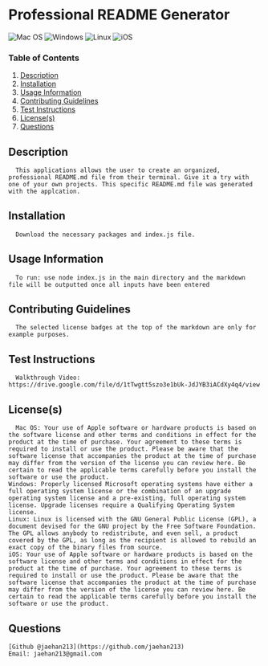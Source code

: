 # Professional README Generator
![Mac OS](https://img.shields.io/badge/mac%20os-000000?style=for-the-badge&logo=macos&logoColor=F0F0F0)
![Windows](https://img.shields.io/badge/Windows-0078D6?style=for-the-badge&logo=windows&logoColor=white)
![Linux](https://img.shields.io/badge/Linux-FCC624?style=for-the-badge&logo=linux&logoColor=black)
![iOS](https://img.shields.io/badge/iOS-000000?style=for-the-badge&logo=ios&logoColor=white)


### Table of Contents
1. [Description](#description)
2. [Installation](#installation)
3. [Usage Information](#usage)
4. [Contributing Guidelines](#contrib)
5. [Test Instructions](#test)
6. [License(s)](#license)
7. [Questions](#question)

## Description <a name="description"></a>
      This applications allows the user to create an organized, professional README.md file from their terminal. Give it a try with one of your own projects. This specific README.md file was generated with the applcation.  

## Installation <a name="installation"></a>
      Download the necessary packages and index.js file.

## Usage Information<a name="usage"></a>
      To run: use node index.js in the main directory and the markdown file will be outputted once all inputs have been entered

## Contributing Guidelines <a name="contrib"></a>
      The selected license badges at the top of the markdown are only for example purposes.

## Test Instructions <a name="test"></a>
      Walkthrough Video: https://drive.google.com/file/d/1tTwgtt5szo3e1bUk-JdJYB3iACdXy4q4/view

## License(s) <a name="license"></a>
      Mac OS: Your use of Apple software or hardware products is based on the software license and other terms and conditions in effect for the product at the time of purchase. Your agreement to these terms is required to install or use the product. Please be aware that the software license that accompanies the product at the time of purchase may differ from the version of the license you can review here. Be certain to read the applicable terms carefully before you install the software or use the product.
	Windows: Properly licensed Microsoft operating systems have either a full operating system license or the combination of an upgrade operating system license and a pre-existing, full operating system license. Upgrade licenses require a Qualifying Operating System license.
	Linux: Linux is licensed with the GNU General Public License (GPL), a document devised for the GNU project by the Free Software Foundation. The GPL allows anybody to redistribute, and even sell, a product covered by the GPL, as long as the recipient is allowed to rebuild an exact copy of the binary files from source.
	iOS: Your use of Apple software or hardware products is based on the software license and other terms and conditions in effect for the product at the time of purchase. Your agreement to these terms is required to install or use the product. Please be aware that the software license that accompanies the product at the time of purchase may differ from the version of the license you can review here. Be certain to read the applicable terms carefully before you install the software or use the product.

## Questions <a name="question"></a>
	[Github @jaehan213](https://github.com/jaehan213)
	Email: jaehan213@gmail.com
